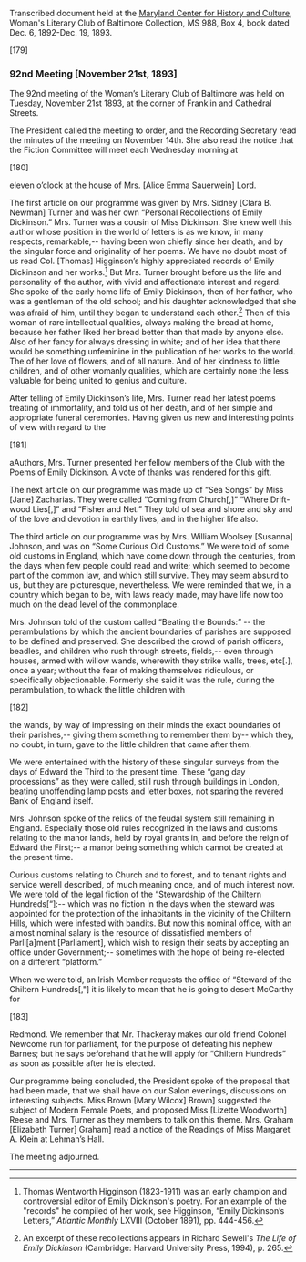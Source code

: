 Transcribed document held at the [Maryland Center for History and Culture](http://mdhs.org/), Woman's Literary Club of Baltimore Collection, MS 988, Box 4, book dated Dec. 6, 1892-Dec. 19, 1893.

[179]

### 92nd Meeting [November 21st, 1893]

The 92nd meeting of the Woman’s Literary Club of Baltimore was held on Tuesday, November 21st 1893, at the corner of Franklin and Cathedral Streets.

The President called the meeting to order, and the Recording Secretary read the minutes of the meeting on November 14th. She also read the notice that the Fiction Committee will meet each Wednesday morning at

[180]

eleven o’clock at the house of Mrs. [Alice Emma Sauerwein] Lord.

The first article on our programme was given by Mrs. Sidney [Clara B. Newman] Turner and was her own “Personal Recollections of Emily Dickinson.” Mrs. Turner was a cousin of Miss Dickinson. She knew well this author whose position in the world of letters is as we know, in many respects, remarkable,-- having been won chiefly since her death, and by the singular force and originality of her poems. We have no doubt most of us read Col. [Thomas] Higginson’s highly appreciated records of Emily Dickinson and her works.[^Higginson] But Mrs. Turner brought before us the life and personality of the author, with vivid and affectionate interest and regard. She spoke of the early home life of Emily Dickinson, then of her father, who was a gentleman of the old school; and his daughter acknowledged that she was afraid of him, until they began to understand each other.[^Turner] Then of this woman of rare intellectual qualities, always making the bread at home, because her father liked her bread better than that made by anyone else. Also of her fancy for always dressing in white; and of her idea that there would be something unfeminine in the publication of her works to the world. The of her love of flowers, and of all nature. And of her kindness to little children, and of other womanly qualities, which are certainly none the less valuable for being united to genius and culture.
[^Higginson]: Thomas Wentworth Higginson (1823-1911) was an early champion and controversial editor of Emily Dickinson's poetry. For an example of the "records" he compiled of her work, see Higginson, “Emily Dickinson’s Letters,” _Atlantic Monthly_ LXVIII (October 1891), pp. 444-456.
[^Turner]: An excerpt of these recollections appears in Richard Sewell's _The Life of Emily Dickinson_ (Cambridge: Harvard University Press, 1994), p. 265.

After telling of Emily Dickinson’s life, Mrs. Turner read her latest poems treating of immortality, and told us of her death, and of her simple and appropriate funeral ceremonies. Having given us new and interesting points of view with regard to the

[181]

aAuthors, Mrs. Turner presented her fellow members of the Club with the Poems of Emily Dickinson. A vote of thanks was rendered for this gift.

The next article on our programme was made up of “Sea Songs” by Miss [Jane] Zacharias. They were called “Coming from Church[,]” “Where Drift-wood Lies[,]” and “Fisher and Net.” They told of sea and shore and sky and of the love and devotion in earthly lives, and in the higher life also.

The third article on our programme was by Mrs. William Woolsey [Susanna] Johnson, and was on “Some Curious Old Customs.” We were told of some old customs in England, which have come down through the centuries, from the days when few people could read and write; which seemed to become part of the common law, and which still survive. They may seem absurd to us, but they are picturesque, nevertheless. We were reminded that we, in a country which began to be, with laws ready made, may have life now too much on the dead level of the commonplace.

Mrs. Johnson told of the custom called “Beating the Bounds:” -- the perambulations by which the ancient boundaries of parishes are supposed to be defined and preserved. She described the crowd of parish officers, beadles, and children who rush through streets, fields,-- even through houses, armed with willow wands, wherewith they strike walls, trees, etc[.], once a year; without the fear of making themselves ridiculous, or specifically objectionable. Formerly she said it was the rule, during the perambulation, to whack the little children with

[182]

the wands, by way of impressing on their minds the exact boundaries of their parishes,-- giving them something to remember them by-- which they, no doubt, in turn, gave to the little children that came after them.

We were entertained with the history of these singular surveys from the days of Edward the Third to the present time. These “gang day processions” as they were called, still rush through buildings in London, beating unoffending lamp posts and letter boxes, not sparing the revered Bank of England itself.

Mrs. Johnson spoke of the relics of the feudal system still remaining in England. Especially those old rules recognized in the laws and customs relating to the manor lands, held by royal grants in, and before the reign of Edward the First;-- a manor being something which cannot be created at the present time.

Curious customs relating to Church and to forest, and to tenant rights and service werell described, of much meaning once, and of much interest now. We were told of the legal fiction of the “Stewardship of the Chiltern Hundreds[“]:-- which was no fiction in the days when the steward was appointed for the protection of the inhabitants in the vicinity of the Chiltern Hills, which were infested with bandits. But now this nominal office, with an almost nominal salary is the resource of dissatisfied members of Parli[a]ment [Parliament], which wish to resign their seats by accepting an office under Government;-- sometimes with the hope of being re-elected on a different “platform.”

When we were told, an Irish Member requests the office of “Steward of the Chiltern Hundreds[,"] it is likely to mean that he is going to desert McCarthy for

[183]

Redmond. We remember that Mr. Thackeray makes our old friend Colonel Newcome run for parliament, for the purpose of defeating his nephew Barnes; but he says beforehand that he will apply for “Chiltern Hundreds” as soon as possible after he is elected.

Our programme being concluded, the President spoke of the proposal that had been made, that we shall have on our Salon evenings, discussions on interesting subjects. Miss Brown [Mary Wilcox] Brown] suggested the subject of Modern Female Poets, and proposed Miss [Lizette Woodworth] Reese and Mrs. Turner as they members to talk on this theme. Mrs. Graham [Elizabeth Turner] Graham] read a notice of the Readings of Miss Margaret A. Klein at Lehman’s Hall.

The meeting adjourned.
<hr>